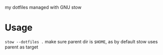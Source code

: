 my dotfiles managed with GNU stow

# Usage
`stow --dotfiles .`
make sure parent dir is `$HOME`, as by default stow uses parent as target
